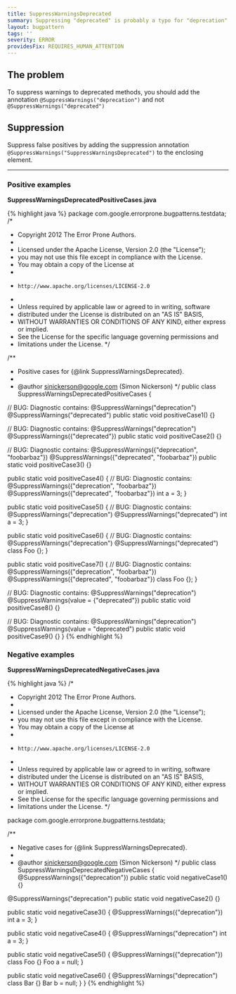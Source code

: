 ```yaml
---
title: SuppressWarningsDeprecated
summary: Suppressing "deprecated" is probably a typo for "deprecation"
layout: bugpattern
tags: ''
severity: ERROR
providesFix: REQUIRES_HUMAN_ATTENTION
---
```


<!--
*** AUTO-GENERATED, DO NOT MODIFY ***
To make changes, edit the @BugPattern annotation or the explanation in docs/bugpattern.
-->

## The problem
To suppress warnings to deprecated methods, you should add the annotation
`@SuppressWarnings("deprecation")` and not `@SuppressWarnings("deprecated")`

## Suppression
Suppress false positives by adding the suppression annotation `@SuppressWarnings("SuppressWarningsDeprecated")` to the enclosing element.

----------

### Positive examples
__SuppressWarningsDeprecatedPositiveCases.java__

{% highlight java %}
package com.google.errorprone.bugpatterns.testdata;
/*
 * Copyright 2012 The Error Prone Authors.
 *
 * Licensed under the Apache License, Version 2.0 (the "License");
 * you may not use this file except in compliance with the License.
 * You may obtain a copy of the License at
 *
 *     http://www.apache.org/licenses/LICENSE-2.0
 *
 * Unless required by applicable law or agreed to in writing, software
 * distributed under the License is distributed on an "AS IS" BASIS,
 * WITHOUT WARRANTIES OR CONDITIONS OF ANY KIND, either express or implied.
 * See the License for the specific language governing permissions and
 * limitations under the License.
 */

/**
 * Positive cases for {@link SuppressWarningsDeprecated}.
 *
 * @author sjnickerson@google.com (Simon Nickerson)
 */
public class SuppressWarningsDeprecatedPositiveCases {

  // BUG: Diagnostic contains: @SuppressWarnings("deprecation")
  @SuppressWarnings("deprecated")
  public static void positiveCase1() {}

  // BUG: Diagnostic contains: @SuppressWarnings("deprecation")
  @SuppressWarnings({"deprecated"})
  public static void positiveCase2() {}

  // BUG: Diagnostic contains: @SuppressWarnings({"deprecation", "foobarbaz"})
  @SuppressWarnings({"deprecated", "foobarbaz"})
  public static void positiveCase3() {}

  public static void positiveCase4() {
    // BUG: Diagnostic contains: @SuppressWarnings({"deprecation", "foobarbaz"})
    @SuppressWarnings({"deprecated", "foobarbaz"})
    int a = 3;
  }

  public static void positiveCase5() {
    // BUG: Diagnostic contains: @SuppressWarnings("deprecation")
    @SuppressWarnings("deprecated")
    int a = 3;
  }

  public static void positiveCase6() {
    // BUG: Diagnostic contains: @SuppressWarnings("deprecation")
    @SuppressWarnings("deprecated")
    class Foo {};
  }

  public static void positiveCase7() {
    // BUG: Diagnostic contains: @SuppressWarnings({"deprecation", "foobarbaz"})
    @SuppressWarnings({"deprecated", "foobarbaz"})
    class Foo {};
  }

  // BUG: Diagnostic contains: @SuppressWarnings("deprecation")
  @SuppressWarnings(value = {"deprecated"})
  public static void positiveCase8() {}

  // BUG: Diagnostic contains: @SuppressWarnings("deprecation")
  @SuppressWarnings(value = "deprecated")
  public static void positiveCase9() {}
}
{% endhighlight %}

### Negative examples
__SuppressWarningsDeprecatedNegativeCases.java__

{% highlight java %}
/*
 * Copyright 2012 The Error Prone Authors.
 *
 * Licensed under the Apache License, Version 2.0 (the "License");
 * you may not use this file except in compliance with the License.
 * You may obtain a copy of the License at
 *
 *     http://www.apache.org/licenses/LICENSE-2.0
 *
 * Unless required by applicable law or agreed to in writing, software
 * distributed under the License is distributed on an "AS IS" BASIS,
 * WITHOUT WARRANTIES OR CONDITIONS OF ANY KIND, either express or implied.
 * See the License for the specific language governing permissions and
 * limitations under the License.
 */

package com.google.errorprone.bugpatterns.testdata;

/**
 * Negative cases for {@link SuppressWarningsDeprecated}.
 *
 * @author sjnickerson@google.com (Simon Nickerson)
 */
public class SuppressWarningsDeprecatedNegativeCases {
  @SuppressWarnings({"deprecation"})
  public static void negativeCase1() {}

  @SuppressWarnings("deprecation")
  public static void negativeCase2() {}

  public static void negativeCase3() {
    @SuppressWarnings({"deprecation"})
    int a = 3;
  }

  public static void negativeCase4() {
    @SuppressWarnings("deprecation")
    int a = 3;
  }

  public static void negativeCase5() {
    @SuppressWarnings({"deprecation"})
    class Foo {}
    Foo a = null;
  }

  public static void negativeCase6() {
    @SuppressWarnings("deprecation")
    class Bar {}
    Bar b = null;
  }
}
{% endhighlight %}

